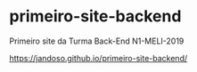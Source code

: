 # primeiro-site-backend
Primeiro site da Turma Back-End N1-MELI-2019

https://jandoso.github.io/primeiro-site-backend/
